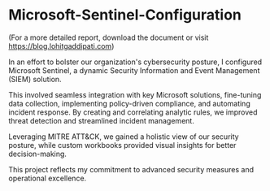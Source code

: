 # Microsoft-Sentinel-Configuration

(For a more detailed report, download the document or visit https://blog.lohitgaddipati.com)

In an effort to bolster our organization's cybersecurity posture, I configured Microsoft Sentinel, a dynamic Security Information and Event Management (SIEM) solution. 

This involved seamless integration with key Microsoft solutions, fine-tuning data collection, implementing policy-driven compliance, and automating incident response. By creating and correlating analytic rules, we improved threat detection and streamlined incident management. 

Leveraging MITRE ATT&CK, we gained a holistic view of our security posture, while custom workbooks provided visual insights for better decision-making. 

This project reflects my commitment to advanced security measures and operational excellence.
